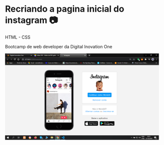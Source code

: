 # Recriando a pagina inicial do instagram  :camera:

<p>HTML - CSS</p>

Bootcamp de web developer da Digital Inovation One

![Alt Text](imagem.png)
